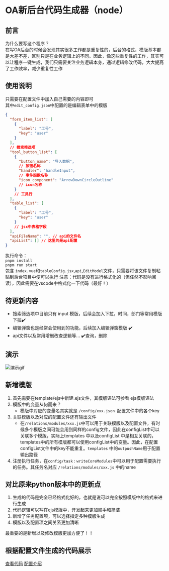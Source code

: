 # OA新后台代码生成器（node）
## 前言
为什么要写这个程序？  
在写OA后台的时候会发现其实很多工作都是重复性的，后台的格式，模版基本都是大差不差，区别只是在业务逻辑上的不同。因此，像这些重复性的工作，其实可以让程序一键生成，我们只需要关注业务逻辑本身，通过逻辑修改代码，大大提高了工作效率，减少重复性工作
## 使用说明
只需要在配置文件中加入自己需要的内容即可  
其中`edit_config.json`中配置的是编辑表单中的模版  
```json
{
  "form_item_list": [
    {
      "label": "工号",
      "key": "user"
    }
  ],
  // 搜索筛选项
  "tool_button_list": [
    {
      "button_name": "导入数据",
      // 按钮名称
      "handler": "handleInput",
      // 事件函数名称
      "icon_component": "ArrowDownCircleOutline"
      // icon名称
    }
    // 工具行
  ],
  "table_list": [
    {
      "label": "工号",
      "key": "user"
    }
    // jsx中表格字段
  ],
  "apiFileName": "", // api的文件名
  "apiList": [] // 这里的是api配置
}
```
执行命令：  
 `pnpm install`   
 `pnpm run start`  
包含 `index.vue`和`tableConfig.jsx`,`api`,`EditModel`文件，只需要将该文件复制粘贴到后台项目中便可以执行
注意：代码是没有进行格式化的（但任然不影响阅读），因此需要在vscode中格式化一下代码（最好！）

## 待更新内容

- 搜索筛选项中目前只有 input 模版，后续会加入下拉，时间，部门等常用模版 下拉✔️
- 编辑弹窗也是经常会使用到的功能，后续加入编辑弹窗模版 ✔️
- api文件以及常用增删改查逻辑等... ️✔️查询，删除
## 演示
![演示gif](./doc/img/18.gif)

## 新增模版
1. 首先需要在template/ejs中新建.ejs文件，其模版语法可参看 ejs模版语法
2. 模版中的变量从何而来？
   - 模版中对应的变量名其实就是 `/config/xxx.json `配置文件中的各个key
3. 关联模版以及对应的配置文件还有输出文件
   - 在`/relations/modules/xxx.js`中可以用于关联模版以及配置文件，有时候多个模版之间可能会用到同样的config文件，因此在configList中可以关联多个模版，实际上templates 中以及configList 中是相互关联的，templates中的所有模版都可以使用configList中的变量。因此，在配置configList文件中的key不能重复。`templates` 中的`outpushName`用于配置输出路径
4. 注册执行任务，在`config/task：writeCoreModules`中可以用于配置需要执行的任务。其任务名对应 `/relations/modules/xxx.js` 中的name 

## 对比原来python版本中的更新点
1. 生成的代码是完全已经格式化好的，也就是说可以完全按照模版中的格式来进行生成
2. 代码逻辑可以写在[ejs](https://ejs.bootcss.com/#install)模版中，开发起来更加顺手和简洁
3. 新增了任务配置项，可以选择指定多种模版生成
4. 模版以及配置项之间关系更加清晰

最重要的是新增以及修改模版更加方便了！！

## 根据配置文件生成的代码展示
[查看代码](./doc/demoCode.md)
[配置介绍](./doc/Instructions.md)

